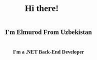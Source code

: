  <div
      style="
        font-family: JetBrains Mono;
        display: flex;
        justify-content: center;
        align-items: center;
        flex-direction: column;
      "
    >
      <h1>Hi there!👋🏻</h1>
      <h2>I'm Elmurod From Uzbekistan</h2>
      <h3>I'm a .NET Back-End Developer</h3>
    </div>

